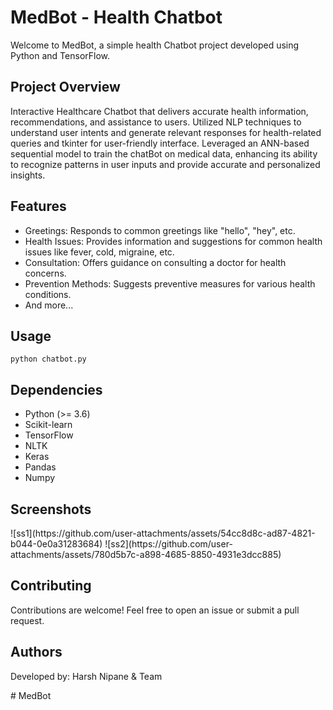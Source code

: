 <!DOCTYPE html>
<html lang="en">
<head>
    <meta charset="UTF-8">
    <meta name="viewport" content="width=device-width, initial-scale=1.0">
</head>
<body>

<h1>MedBot - Health Chatbot</h1>
    <p>Welcome to MedBot, a simple health Chatbot project developed using Python and TensorFlow.</p>

<h2>Project Overview</h2>
    <p>Interactive Healthcare Chatbot that delivers accurate health information, recommendations, and assistance to users. Utilized NLP techniques to understand user intents and generate
relevant responses for health-related queries and tkinter for user-friendly interface.
Leveraged an ANN-based sequential model to train the chatBot on medical data, enhancing its ability to recognize patterns in user inputs and provide accurate and personalized insights.</p>

<h2>Features</h2>
    <ul>
        <li>Greetings: Responds to common greetings like "hello", "hey", etc.</li>
        <li>Health Issues: Provides information and suggestions for common health issues like fever, cold, migraine, etc.</li>
        <li>Consultation: Offers guidance on consulting a doctor for health concerns.</li>
        <li>Prevention Methods: Suggests preventive measures for various health conditions.</li>
        <li>And more...</li>
    </ul>

<h2>Usage</h2>
    <pre><code>python chatbot.py</code></pre>

 <h2>Dependencies</h2>
    <ul>
        <li>Python (>= 3.6)</li>
        <li>Scikit-learn</li>
        <li>TensorFlow</li>
        <li>NLTK</li>
        <li>Keras</li>
        <li>Pandas</li>      
        <li>Numpy</li>
    </ul>

 <h2>Screenshots</h2>  
 ![ss1](https://github.com/user-attachments/assets/54cc8d8c-ad87-4821-b044-0e0a31283684)
![ss2](https://github.com/user-attachments/assets/780d5b7c-a898-4685-8850-4931e3dcc885)


 <h2>Contributing</h2>
    <p>Contributions are welcome! Feel free to open an issue or submit a pull request.</p>

<h2>Authors</h2>
    <p>Developed by: Harsh Nipane & Team</p>

</body>
</html>
# MedBot
